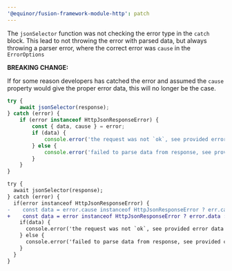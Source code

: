 ```yaml
---
'@equinor/fusion-framework-module-http': patch
---
```


The `jsonSelector` function was not checking the error type in the `catch` block.
This lead to not throwing the error with parsed data, but always throwing a parser error, where the correct error was `cause` in the `ErrorOptions`

**BREAKING CHANGE:**

If for some reason developers has catched the error and assumed the `cause` property would give the proper error data, this will no longer be the case.

```ts
try {
    await jsonSelector(response);
} catch (error) {
    if (error instanceof HttpJsonResponseError) {
        const { data, cause } = error;
        if (data) {
            console.error('the request was not `ok`, see provided error data', data);
        } else {
            console.error('failed to parse data from response, see provided cause', cause);
        }
    }
}
```

```diff
try {
  await jsonSelector(response);
} catch (error) {
  if(error instanceof HttpJsonResponseError) {
-    const data = error.cause instanceof HttpJsonResponseError ? err.cause.data : null;
+    const data = error instanceof HttpJsonResponseError ? error.data : null;
    if(data) {
      console.error('the request was not `ok`, see provided error data', data);
    } else {
      console.error('failed to parse data from response, see provided cause', error.cause);
    }
  }
}
```

